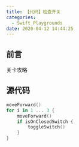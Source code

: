 ```yaml
---
title: 【代码】检查开关
categories:
  - Swift Playgrounds
date: 2020-04-12 14:44:25
---
```


## 前言

关卡攻略

<!-- more -->

## 源代码

``` swift
moveForward()
for i in 1 ... 3 {
    moveForward()
    if isOnClosedSwitch {
        toggleSwitch()
    }
}
```


